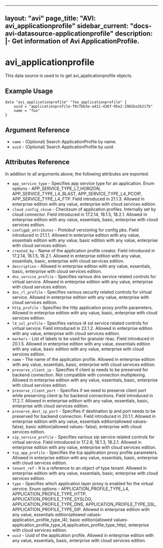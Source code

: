 <!--
    Copyright 2021 VMware, Inc.
    SPDX-License-Identifier: Mozilla Public License 2.0
-->
---
layout: "avi"
page_title: "AVI: avi_applicationprofile"
sidebar_current: "docs-avi-datasource-applicationprofile"
description: |-
  Get information of Avi ApplicationProfile.
---

# avi_applicationprofile

This data source is used to to get avi_applicationprofile objects.

## Example Usage

```hcl
data "avi_applicationprofile" "foo_applicationprofile" {
    uuid = "applicationprofile-f9cf6b3e-a411-436f-95e2-2982ba2b217b"
    name = "foo"
}
```

## Argument Reference

* `name` - (Optional) Search ApplicationProfile by name.
* `uuid` - (Optional) Search ApplicationProfile by uuid.

## Attributes Reference

In addition to all arguments above, the following attributes are exported:

* `app_service_type` - Specifies app service type for an application. Enum options - APP_SERVICE_TYPE_L7_HORIZON, APP_SERVICE_TYPE_L4_BLAST, APP_SERVICE_TYPE_L4_PCOIP, APP_SERVICE_TYPE_L4_FTP. Field introduced in 21.1.3. Allowed in enterprise edition with any value, enterprise with cloud services edition.
* `cloud_config_cksum` - Checksum of application profiles. Internally set by cloud connector. Field introduced in 17.2.14, 18.1.5, 18.2.1. Allowed in enterprise edition with any value, essentials, basic, enterprise with cloud services edition.
* `configpb_attributes` - Protobuf versioning for config pbs. Field introduced in 21.1.1. Allowed in enterprise edition with any value, essentials edition with any value, basic edition with any value, enterprise with cloud services edition.
* `created_by` - Name of the application profile creator. Field introduced in 17.2.14, 18.1.5, 18.2.1. Allowed in enterprise edition with any value, essentials, basic, enterprise with cloud services edition.
* `description` - Allowed in enterprise edition with any value, essentials, basic, enterprise with cloud services edition.
* `dns_service_profile` - Specifies various dns service related controls for virtual service. Allowed in enterprise edition with any value, enterprise with cloud services edition.
* `dos_rl_profile` - Specifies various security related controls for virtual service. Allowed in enterprise edition with any value, enterprise with cloud services edition.
* `http_profile` - Specifies the http application proxy profile parameters. Allowed in enterprise edition with any value, basic, enterprise with cloud services edition.
* `l4_ssl_profile` - Specifies various l4 ssl service related controls for virtual service. Field introduced in 22.1.2. Allowed in enterprise edition with any value, enterprise with cloud services edition.
* `markers` - List of labels to be used for granular rbac. Field introduced in 20.1.5. Allowed in enterprise edition with any value, essentials edition with any value, basic edition with any value, enterprise with cloud services edition.
* `name` - The name of the application profile. Allowed in enterprise edition with any value, essentials, basic, enterprise with cloud services edition.
* `preserve_client_ip` - Specifies if client ip needs to be preserved for backend connection. Not compatible with connection multiplexing. Allowed in enterprise edition with any value, essentials, basic, enterprise with cloud services edition.
* `preserve_client_port` - Specifies if we need to preserve client port while preserving client ip for backend connections. Field introduced in 17.2.7. Allowed in enterprise edition with any value, essentials, basic, enterprise with cloud services edition.
* `preserve_dest_ip_port` - Specifies if destination ip and port needs to be preserved for backend connection. Field introduced in 20.1.1. Allowed in enterprise edition with any value, essentials edition(allowed values- false), basic edition(allowed values- false), enterprise with cloud services edition.
* `sip_service_profile` - Specifies various sip service related controls for virtual service. Field introduced in 17.2.8, 18.1.3, 18.2.1. Allowed in enterprise edition with any value, enterprise with cloud services edition.
* `tcp_app_profile` - Specifies the tcp application proxy profile parameters. Allowed in enterprise edition with any value, essentials, basic, enterprise with cloud services edition.
* `tenant_ref` - It is a reference to an object of type tenant. Allowed in enterprise edition with any value, essentials, basic, enterprise with cloud services edition.
* `type` - Specifies which application layer proxy is enabled for the virtual service. Enum options - APPLICATION_PROFILE_TYPE_L4, APPLICATION_PROFILE_TYPE_HTTP, APPLICATION_PROFILE_TYPE_SYSLOG, APPLICATION_PROFILE_TYPE_DNS, APPLICATION_PROFILE_TYPE_SSL, APPLICATION_PROFILE_TYPE_SIP. Allowed in enterprise edition with any value, essentials edition(allowed values- application_profile_type_l4), basic edition(allowed values- application_profile_type_l4,application_profile_type_http), enterprise with cloud services edition.
* `uuid` - Uuid of the application profile. Allowed in enterprise edition with any value, essentials, basic, enterprise with cloud services edition.

